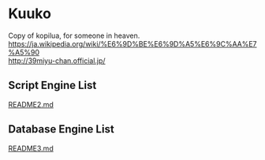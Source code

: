 # Kuuko
Copy of kopilua, for someone in heaven.  
https://ja.wikipedia.org/wiki/%E6%9D%BE%E6%9D%A5%E6%9C%AA%E7%A5%90  
http://39miyu-chan.official.jp/  

## Script Engine List    
[README2.md](README2.md)  

## Database Engine List  
[README3.md](README3.md)  
